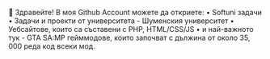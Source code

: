 👋 Здравейте! В моя Github Account можете да откриете:
• Softuni задачи
• Задачи и проекти от университета - Шуменския университет
• Уебсайтове, които са съставени с PHP, HTML/CSS/JS
• и най-важното тук - GTA SA:MP гейммодове, които започват с дължина от около 35, 000 реда код всеки мод.
